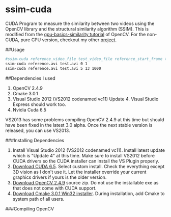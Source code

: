 ssim-cuda
=========

CUDA Program to measure the similarity between two videos using the OpenCV library and the structural similarity algorithm (SSIM). This is modified from the [gpu-basics-similarity tutorial](http://docs.opencv.org/doc/tutorials/gpu/gpu-basics-similarity/gpu-basics-similarity.html) of OpenCV. For the non-CUDA, pure CPU version, checkout my other [project](https://github.com/yeokm1/ssim).

##Usage
```bash
#ssim-cuda reference_video_file test_video_file reference_start_frame test_start_frame [numFramesToCompare]
ssim-cuda reference.avi test.avi 0 1
ssim-cuda reference.avi test.avi 5 13 1000
```

##Dependencies I used
1. OpenCV 2.4.9
2. Cmake 3.0.1
3. Visual Studio 2012 (VS2012 codenamed vc11) Update 4. Visual Studio Express should work too.
4. Nvidia Cuda 6.5

VS2013 has some problems compiling OpenCV 2.4.9 at this time but should have been fixed in the latest 3.0 alpha. Once the next stable version is released, you can use VS2013.

###Installing Dependencies

1. Install Visual Studio 2012 (VS2012 codenamed vc11). Install latest update which is "Update 4" at this time. Make sure to install VS2012 before CUDA drivers so the CUDA installer can install the VS Plugin properly.
2. [Download CUDA 6.5](https://developer.nvidia.com/cuda-downloads). Select custom install. Check the everything except 3D vision as I don't use it.  Let the installer override your current graphics drivers if yours is the older version.
3. [Download OpenCV 2.4.9](https://github.com/Itseez/opencv/releases) source zip. Do not use the installable exe as that does not come with CUDA support.
4. [Download Cmake 3.0.1 Win32 installer](http://www.cmake.org/cmake/resources/software.html). During installation, add Cmake to system path of all users.

###Compiling OpenCV

